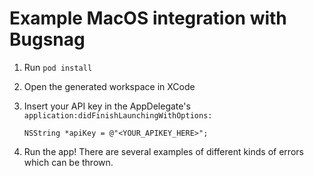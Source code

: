 # Example MacOS integration with Bugsnag

1. Run `pod install`
2. Open the generated workspace in XCode
3. Insert your API key in the AppDelegate's `application:didFinishLaunchingWithOptions:`

    `NSString *apiKey = @"<YOUR_APIKEY_HERE>";`

4. Run the app! There are several examples of different kinds of errors which can be thrown.
